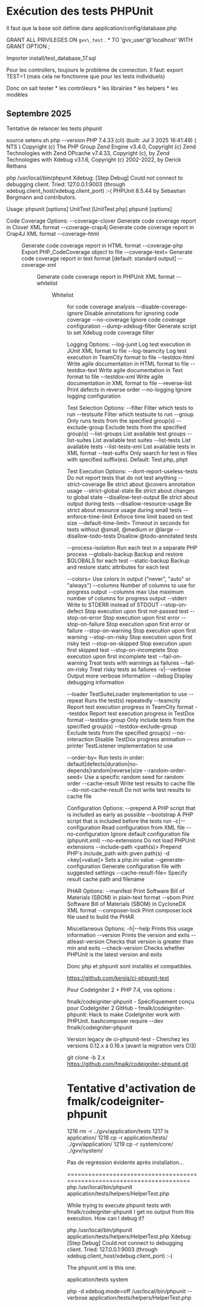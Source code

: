 # Exécution des tests PHPUnit

Il faut que la base soit définie dans application/config/database.php

GRANT ALL PRIVILEGES ON `gvv\_test` . * TO 'gvv_user'@'localhost' WITH GRANT OPTION ;

Importer install/test_database_17.sql

Pour les controllers, toujours le problème de connection. Il faut:
export TEST=1 (mais cela ne fonctionne que pour les tests individuels)

Donc on sait tester
    * les contrôleurs
    * les librairies
    * les helpers
    * les modèles

## Septembre 2025

Tentative de relancer les tests phpunit

source setenv.sh 
php --version
PHP 7.4.33 (cli) (built: Jul  3 2025 16:41:49) ( NTS )
Copyright (c) The PHP Group
Zend Engine v3.4.0, Copyright (c) Zend Technologies
    with Zend OPcache v7.4.33, Copyright (c), by Zend Technologies
    with Xdebug v3.1.6, Copyright (c) 2002-2022, by Derick Rethans

php /usr/local/bin/phpunit
Xdebug: [Step Debug] Could not connect to debugging client. Tried: 127.0.0.1:9003 (through xdebug.client_host/xdebug.client_port) :-(
PHPUnit 8.5.44 by Sebastian Bergmann and contributors.

Usage:
  phpunit [options] UnitTest [UnitTest.php]
  phpunit [options] <directory>

Code Coverage Options:
  --coverage-clover <file>    Generate code coverage report in Clover XML format
  --coverage-crap4j <file>    Generate code coverage report in Crap4J XML format
  --coverage-html <dir>       Generate code coverage report in HTML format
  --coverage-php <file>       Export PHP_CodeCoverage object to file
  --coverage-text=<file>      Generate code coverage report in text format [default: standard output]
  --coverage-xml <dir>        Generate code coverage report in PHPUnit XML format
  --whitelist <dir>           Whitelist <dir> for code coverage analysis
  --disable-coverage-ignore   Disable annotations for ignoring code coverage
  --no-coverage               Ignore code coverage configuration
  --dump-xdebug-filter <file> Generate script to set Xdebug code coverage filter

Logging Options:
  --log-junit <file>          Log test execution in JUnit XML format to file
  --log-teamcity <file>       Log test execution in TeamCity format to file
  --testdox-html <file>       Write agile documentation in HTML format to file
  --testdox-text <file>       Write agile documentation in Text format to file
  --testdox-xml <file>        Write agile documentation in XML format to file
  --reverse-list              Print defects in reverse order
  --no-logging                Ignore logging configuration

Test Selection Options:
  --filter <pattern>          Filter which tests to run
  --testsuite <name>          Filter which testsuite to run
  --group <name>              Only runs tests from the specified group(s)
  --exclude-group <name>      Exclude tests from the specified group(s)
  --list-groups               List available test groups
  --list-suites               List available test suites
  --list-tests                List available tests
  --list-tests-xml <file>     List available tests in XML format
  --test-suffix <suffixes>    Only search for test in files with specified suffix(es). Default: Test.php,.phpt

Test Execution Options:
  --dont-report-useless-tests Do not report tests that do not test anything
  --strict-coverage           Be strict about @covers annotation usage
  --strict-global-state       Be strict about changes to global state
  --disallow-test-output      Be strict about output during tests
  --disallow-resource-usage   Be strict about resource usage during small tests
  --enforce-time-limit        Enforce time limit based on test size
  --default-time-limit=<sec>  Timeout in seconds for tests without @small, @medium or @large
  --disallow-todo-tests       Disallow @todo-annotated tests

  --process-isolation         Run each test in a separate PHP process
  --globals-backup            Backup and restore $GLOBALS for each test
  --static-backup             Backup and restore static attributes for each test

  --colors=<flag>             Use colors in output ("never", "auto" or "always")
  --columns <n>               Number of columns to use for progress output
  --columns max               Use maximum number of columns for progress output
  --stderr                    Write to STDERR instead of STDOUT
  --stop-on-defect            Stop execution upon first not-passed test
  --stop-on-error             Stop execution upon first error
  --stop-on-failure           Stop execution upon first error or failure
  --stop-on-warning           Stop execution upon first warning
  --stop-on-risky             Stop execution upon first risky test
  --stop-on-skipped           Stop execution upon first skipped test
  --stop-on-incomplete        Stop execution upon first incomplete test
  --fail-on-warning           Treat tests with warnings as failures
  --fail-on-risky             Treat risky tests as failures
  -v|--verbose                Output more verbose information
  --debug                     Display debugging information

  --loader <loader>           TestSuiteLoader implementation to use
  --repeat <times>            Runs the test(s) repeatedly
  --teamcity                  Report test execution progress in TeamCity format
  --testdox                   Report test execution progress in TestDox format
  --testdox-group             Only include tests from the specified group(s)
  --testdox-exclude-group     Exclude tests from the specified group(s)
  --no-interaction            Disable TestDox progress animation
  --printer <printer>         TestListener implementation to use

  --order-by=<order>          Run tests in order: default|defects|duration|no-depends|random|reverse|size
  --random-order-seed=<N>     Use a specific random seed <N> for random order
  --cache-result              Write test results to cache file
  --do-not-cache-result       Do not write test results to cache file

Configuration Options:
  --prepend <file>            A PHP script that is included as early as possible
  --bootstrap <file>          A PHP script that is included before the tests run
  -c|--configuration <file>   Read configuration from XML file
  --no-configuration          Ignore default configuration file (phpunit.xml)
  --no-extensions             Do not load PHPUnit extensions
  --include-path <path(s)>    Prepend PHP's include_path with given path(s)
  -d <key[=value]>            Sets a php.ini value
  --generate-configuration    Generate configuration file with suggested settings
  --cache-result-file=<file>  Specify result cache path and filename

PHAR Options:
  --manifest                  Print Software Bill of Materials (SBOM) in plain-text format
  --sbom                      Print Software Bill of Materials (SBOM) in CycloneDX XML format
  --composer-lock             Print composer.lock file used to build the PHAR

Miscellaneous Options:
  -h|--help                   Prints this usage information
  --version                   Prints the version and exits
  --atleast-version <min>     Checks that version is greater than min and exits
  --check-version             Checks whether PHPUnit is the latest version and exits


Donc php et phpunit sont installés et compatibles.

https://github.com/kenjis/ci-phpunit-test

Pour CodeIgniter 2 + PHP 7.4, vos options :

fmalk/codeigniter-phpunit - Spécifiquement conçu pour CodeIgniter 2 GitHub - fmalk/codeigniter-phpunit: Hack to make CodeIgniter work with PHPUnit.
bashcomposer require --dev fmalk/codeigniter-phpunit

Version legacy de ci-phpunit-test - Cherchez les versions 0.12.x à 0.16.x (avant la migration vers CI3)

git clone -b 2.x https://github.com/fmalk/codeigniter-phpunit.git

# Tentative d'activation de fmalk/codeigniter-phpunit

1216  rm -r ../gvv/application/tests
 1217  ls application/
 1218  cp -r application/tests/ ../gvv/application/
 1219  cp -r system/core/ ../gvv/system/

 Pas de regression évidente après installation...

========================================================================
 php /usr/local/bin/phpunit application/tests/helpers/HelperTest.php 

While trying to execute phpunit tests with fmalk/codeigniter-phpunit 
I get no output from this execution. How can I debug it?

php /usr/local/bin/phpunit application/tests/helpers/HelperTest.php 
Xdebug: [Step Debug] Could not connect to debugging client. Tried: 127.0.0.1:9003 (through xdebug.client_host/xdebug.client_port) :-(

The phpunit.xml is this one:

<?xml version="1.0" encoding="UTF-8" ?>
<phpunit bootstrap="application/tests/bootstrap.php">
    <testsuites>
		<testsuite name="TestSuite">
			<directory>application/tests</directory>
		</testsuite>
	</testsuites>
	<php>
		<const name="PHPUNIT_TEST" value="1" />
		<const name="PHPUNIT_CHARSET" value="UTF-8" />
		<server name="REMOTE_ADDR" value="0.0.0.0" />
	</php>
	<filter>
		<blacklist>
			<directory suffix=".php">system</directory>
			<!--directory suffix=".php">application/libraries</directory-->
		</blacklist>
	</filter>
</phpunit>

php -d xdebug.mode=off /usr/local/bin/phpunit --verbose application/tests/helpers/HelperTest.php
    
